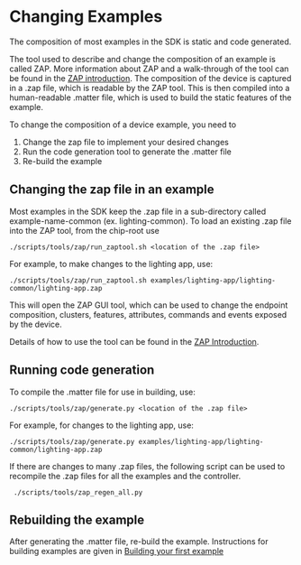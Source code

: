 ﻿# Changing Examples

The composition of most examples in the SDK is static and code generated.

The tool used to describe and change the composition of an example is called
ZAP. More information about ZAP and a walk-through of the tool can be found in
the [ZAP introduction](./zap.md). The composition of the device is captured in a
.zap file, which is readable by the ZAP tool. This is then compiled into a
human-readable .matter file, which is used to build the static features of the
example.

To change the composition of a device example, you need to

1. Change the zap file to implement your desired changes
2. Run the code generation tool to generate the .matter file
3. Re-build the example

## Changing the zap file in an example

Most examples in the SDK keep the .zap file in a sub-directory called
example-name-common (ex. lighting-common). To load an existing .zap file into
the ZAP tool, from the chip-root use

```
./scripts/tools/zap/run_zaptool.sh <location of the .zap file>
```

For example, to make changes to the lighting app, use:

```
./scripts/tools/zap/run_zaptool.sh examples/lighting-app/lighting-common/lighting-app.zap
```

This will open the ZAP GUI tool, which can be used to change the endpoint
composition, clusters, features, attributes, commands and events exposed by the
device.

Details of how to use the tool can be found in the [ZAP Introduction](./zap.md).

## Running code generation

To compile the .matter file for use in building, use:

```
./scripts/tools/zap/generate.py <location of the .zap file>
```

For example, for changes to the lighting app, use:

```
./scripts/tools/zap/generate.py examples/lighting-app/lighting-common/lighting-app.zap
```

If there are changes to many .zap files, the following script can be used to
recompile the .zap files for all the examples and the controller.

```
 ./scripts/tools/zap_regen_all.py
```

## Rebuilding the example

After generating the .matter file, re-build the example. Instructions for
building examples are given in [Building your first example](./first_example.md)
